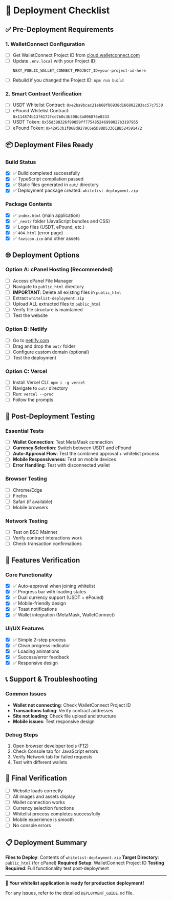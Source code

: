 # 🚀 Deployment Checklist

## ✅ Pre-Deployment Requirements

### 1. WalletConnect Configuration
- [ ] Get WalletConnect Project ID from [cloud.walletconnect.com](https://cloud.walletconnect.com/)
- [ ] Update `.env.local` with your Project ID:
  ```
  NEXT_PUBLIC_WALLET_CONNECT_PROJECT_ID=your-project-id-here
  ```
- [ ] Rebuild if you changed the Project ID: `npm run build`

### 2. Smart Contract Verification
- [ ] USDT Whitelist Contract: `0xe2ba9bcac21eb68f86938d166802283ac57c7530`
- [ ] ePound Whitelist Contract: `0x114874b13f6172fcd7b0c3b308c3a006876e8333`
- [ ] USDT Token: `0x55d398326f99059ff775485246999027b3197955`
- [ ] ePound Token: `0x42A53b1fD6Bd9279C6e5D88D53361BB524591472`

## 📦 Deployment Files Ready

### Build Status
- [x] ✅ Build completed successfully
- [x] ✅ TypeScript compilation passed
- [x] ✅ Static files generated in `out/` directory
- [x] ✅ Deployment package created: `whitelist-deployment.zip`

### Package Contents
- [x] ✅ `index.html` (main application)
- [x] ✅ `_next/` folder (JavaScript bundles and CSS)
- [x] ✅ Logo files (USDT, ePound, etc.)
- [x] ✅ `404.html` (error page)
- [x] ✅ `favicon.ico` and other assets

## 🌐 Deployment Options

### Option A: cPanel Hosting (Recommended)
- [ ] Access cPanel File Manager
- [ ] Navigate to `public_html` directory
- [ ] **IMPORTANT**: Delete all existing files in `public_html`
- [ ] Extract `whitelist-deployment.zip`
- [ ] Upload ALL extracted files to `public_html`
- [ ] Verify file structure is maintained
- [ ] Test the website

### Option B: Netlify
- [ ] Go to [netlify.com](https://netlify.com)
- [ ] Drag and drop the `out/` folder
- [ ] Configure custom domain (optional)
- [ ] Test the deployment

### Option C: Vercel
- [ ] Install Vercel CLI: `npm i -g vercel`
- [ ] Navigate to `out/` directory
- [ ] Run: `vercel --prod`
- [ ] Follow the prompts

## 🧪 Post-Deployment Testing

### Essential Tests
- [ ] **Wallet Connection**: Test MetaMask connection
- [ ] **Currency Selection**: Switch between USDT and ePound
- [ ] **Auto-Approval Flow**: Test the combined approval + whitelist process
- [ ] **Mobile Responsiveness**: Test on mobile devices
- [ ] **Error Handling**: Test with disconnected wallet

### Browser Testing
- [ ] Chrome/Edge
- [ ] Firefox
- [ ] Safari (if available)
- [ ] Mobile browsers

### Network Testing
- [ ] Test on BSC Mainnet
- [ ] Verify contract interactions work
- [ ] Check transaction confirmations

## 🔧 Features Verification

### Core Functionality
- [x] ✅ Auto-approval when joining whitelist
- [x] ✅ Progress bar with loading states
- [x] ✅ Dual currency support (USDT + ePound)
- [x] ✅ Mobile-friendly design
- [x] ✅ Toast notifications
- [x] ✅ Wallet integration (MetaMask, WalletConnect)

### UI/UX Features
- [x] ✅ Simple 2-step process
- [x] ✅ Clean progress indicator
- [x] ✅ Loading animations
- [x] ✅ Success/error feedback
- [x] ✅ Responsive design

## 📞 Support & Troubleshooting

### Common Issues
- **Wallet not connecting**: Check WalletConnect Project ID
- **Transactions failing**: Verify contract addresses
- **Site not loading**: Check file upload and structure
- **Mobile issues**: Test responsive design

### Debug Steps
1. Open browser developer tools (F12)
2. Check Console tab for JavaScript errors
3. Verify Network tab for failed requests
4. Test with different wallets

## 🎯 Final Verification

- [ ] Website loads correctly
- [ ] All images and assets display
- [ ] Wallet connection works
- [ ] Currency selection functions
- [ ] Whitelist process completes successfully
- [ ] Mobile experience is smooth
- [ ] No console errors

## 📋 Deployment Summary

**Files to Deploy**: Contents of `whitelist-deployment.zip`
**Target Directory**: `public_html` (for cPanel)
**Required Setup**: WalletConnect Project ID
**Testing Required**: Full functionality test post-deployment

---

**🎉 Your whitelist application is ready for production deployment!**

For any issues, refer to the detailed `DEPLOYMENT_GUIDE.md` file.
